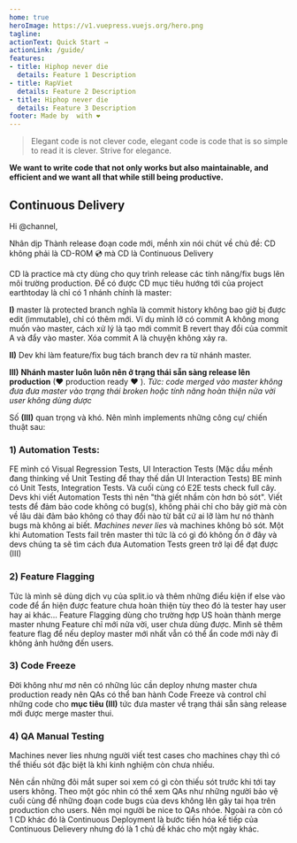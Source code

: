 ```yaml
---
home: true
heroImage: https://v1.vuepress.vuejs.org/hero.png
tagline: 
actionText: Quick Start →
actionLink: /guide/
features:
- title: Hiphop never die
  details: Feature 1 Description
- title: RapViet
  details: Feature 2 Description
- title: Hiphop never die
  details: Feature 3 Description
footer: Made by  with ❤️
---
```


> Elegant code is not clever code, elegant code is code that is so simple to read it is clever. Strive for elegance.

**We want to write code that not only works but also maintainable, and efficient and we want all that while still being productive.**


## Continuous Delivery

Hi @channel,

Nhân dịp Thành release đoạn code mới, mềnh xin nói chút về chủ đề: CD không phải là CD-ROM :cd: mà CD là Continuous Delivery

CD là practice mà cty dùng cho quy trình release các tính năng/fix bugs lên môi trường production.
Để có được CD mục tiêu hướng tới của project earthtoday là chỉ có 1 nhánh chính là master:

**I)** master là protected branch nghĩa là commit history không bao giờ bị được edit (immutable), chỉ có thêm mới.
Ví dụ mình lỡ có commit A không mong muốn vào master, cách xử lý là tạo mới commit B revert thay đổi của commit A và đẩy vào master. Xóa commit A là chuyện không xảy ra.

**II)** Dev khi làm feature/fix bug tách branch dev ra từ nhánh master.

**III)** **Nhánh master luôn luôn nên ở trạng thái sẵn sàng release lên production**  (❤ production ready ❤ ).
_Tức: code merged vào master không đưa đưa master vào trạng thái broken hoặc tính năng hoàn thiện nửa vời user không dùng dược_

Số **(III)** quan trọng và khó. Nên mình implements những công cụ/ chiến thuật sau:

### 1) Automation Tests:
FE mình có Visual Regression Tests, UI Interaction Tests (Mặc dầu mềnh đang thinking về Unit Testing để thay thế dần UI Interaction Tests)
BE mình có Unit Tests, Integration Tests.
Và cuối cùng có E2E tests check full cây.
Devs khi viết Automation Tests thì nên "thà giết nhầm còn hơn bỏ sót". Viết tests để đảm bảo code không có bug(s), không phải chỉ cho bây giờ mà còn về lâu dài đảm bảo không có thay đổi nào từ bất cứ ai lỡ làm hư nó thành bugs mà không ai biết.
_Machines never lies_ và machines không bỏ sót. Một khi Automation Tests fail trên master thì tức là có gì đó không ổn ở đây và devs chúng ta sẽ tìm cách đưa Automation Tests green trở lại để đạt được (III)

### 2) Feature Flagging

Tức là mình sẽ dùng dịch vụ của split.io và thêm những điểu kiện if else vào code để ẩn hiện được feature chưa hoàn thiện tùy theo đó là tester hay user hay ai khác...
Feature Flagging dùng cho trường hợp US hoàn thành merge master nhưng Feature chỉ mới nửa vời, user chưa dùng được.
Mình sẽ thêm feature flag để nếu deploy master mới nhất vẫn có thể ẩn code mới này đi không ảnh hưởng đến users.

### 3) Code Freeze
Đời không như mơ nên có những lúc cần deploy nhưng master chưa production ready nên QAs có thể ban hành Code Freeze và control chỉ những code cho **mục tiêu (III)** tức đưa master về trạng thái sẵn sàng release mới được merge master thui.

### 4) QA Manual Testing
Machines never lies nhưng người viết test cases cho machines chạy thì có thể thiếu sót đặc biệt là khi kinh nghiệm còn chưa nhiều.

Nên cần những đôi mắt super soi xem có gì còn thiếu sót trước khi tới tay users không.
Theo một góc nhìn có thể xem QAs như những người bảo vệ cuối cùng để những đoạn code bugs của devs không lên gây tai họa trên production cho users. Nên mọi người be nice to QAs nhóe.
Ngoài ra còn có 1 CD khác đó là Continuous Deployment là bước tiến hóa kế tiếp của Continuous Delievery nhưng đó là 1 chủ đề khác cho một ngày khác.